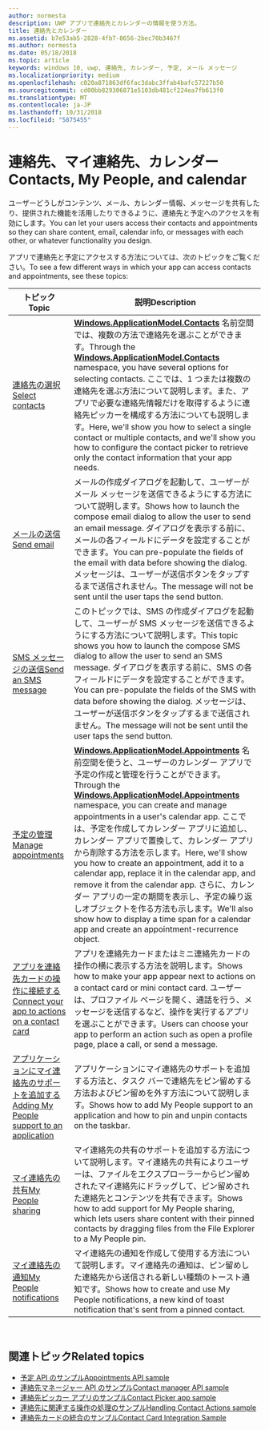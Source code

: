 ```yaml
---
author: normesta
description: UWP アプリで連絡先とカレンダーの情報を使う方法。
title: 連絡先とカレンダー
ms.assetid: b7e53ab5-2828-4fb7-8656-2bec70b3467f
ms.author: normesta
ms.date: 05/18/2018
ms.topic: article
keywords: windows 10, uwp, 連絡先, カレンダー, 予定, メール メッセージ
ms.localizationpriority: medium
ms.openlocfilehash: c020a871863df6fac3dabc3ffab4bafc57227b50
ms.sourcegitcommit: cd00bb829306871e5103db481cf224ea7fb613f0
ms.translationtype: MT
ms.contentlocale: ja-JP
ms.lasthandoff: 10/31/2018
ms.locfileid: "5875455"
---
```

# <a name="contacts-my-people-and-calendar"></a><span data-ttu-id="7e871-104">連絡先、マイ連絡先、カレンダー</span><span class="sxs-lookup"><span data-stu-id="7e871-104">Contacts, My People, and calendar</span></span>


<span data-ttu-id="7e871-105">ユーザーどうしがコンテンツ、メール、カレンダー情報、メッセージを共有したり、提供された機能を活用したりできるように、連絡先と予定へのアクセスを有効にします。</span><span class="sxs-lookup"><span data-stu-id="7e871-105">You can let your users access their contacts and appointments so they can share content, email, calendar info, or messages with each other, or whatever functionality you design.</span></span>

<span data-ttu-id="7e871-106">アプリで連絡先と予定にアクセスする方法については、次のトピックをご覧ください。</span><span class="sxs-lookup"><span data-stu-id="7e871-106">To see a few different ways in which your app can access contacts and appointments, see these topics:</span></span>

| <span data-ttu-id="7e871-107">トピック</span><span class="sxs-lookup"><span data-stu-id="7e871-107">Topic</span></span> | <span data-ttu-id="7e871-108">説明</span><span class="sxs-lookup"><span data-stu-id="7e871-108">Description</span></span> |
|-------|-------------|
| [<span data-ttu-id="7e871-109">連絡先の選択</span><span class="sxs-lookup"><span data-stu-id="7e871-109">Select contacts</span></span>](selecting-contacts.md) | <span data-ttu-id="7e871-110">[<strong>Windows.ApplicationModel.Contacts</strong>](https://msdn.microsoft.com/library/windows/apps/BR225002) 名前空間では、複数の方法で連絡先を選ぶことができます。</span><span class="sxs-lookup"><span data-stu-id="7e871-110">Through the [<strong>Windows.ApplicationModel.Contacts</strong>](https://msdn.microsoft.com/library/windows/apps/BR225002) namespace, you have several options for selecting contacts.</span></span> <span data-ttu-id="7e871-111">ここでは、1 つまたは複数の連絡先を選ぶ方法について説明します。また、アプリで必要な連絡先情報だけを取得するように連絡先ピッカーを構成する方法についても説明します。</span><span class="sxs-lookup"><span data-stu-id="7e871-111">Here, we'll show you how to select a single contact or multiple contacts, and we'll show you how to configure the contact picker to retrieve only the contact information that your app needs.</span></span> |
| [<span data-ttu-id="7e871-112">メールの送信</span><span class="sxs-lookup"><span data-stu-id="7e871-112">Send email</span></span>](sending-email.md) | <span data-ttu-id="7e871-113">メールの作成ダイアログを起動して、ユーザーがメール メッセージを送信できるようにする方法について説明します。</span><span class="sxs-lookup"><span data-stu-id="7e871-113">Shows how to launch the compose email dialog to allow the user to send an email message.</span></span> <span data-ttu-id="7e871-114">ダイアログを表示する前に、メールの各フィールドにデータを設定することができます。</span><span class="sxs-lookup"><span data-stu-id="7e871-114">You can pre-populate the fields of the email with data before showing the dialog.</span></span> <span data-ttu-id="7e871-115">メッセージは、ユーザーが送信ボタンをタップするまで送信されません。</span><span class="sxs-lookup"><span data-stu-id="7e871-115">The message will not be sent until the user taps the send button.</span></span> |
| [<span data-ttu-id="7e871-116">SMS メッセージの送信</span><span class="sxs-lookup"><span data-stu-id="7e871-116">Send an SMS message</span></span>](sending-an-sms-message.md) | <span data-ttu-id="7e871-117">このトピックでは、SMS の作成ダイアログを起動して、ユーザーが SMS メッセージを送信できるようにする方法について説明します。</span><span class="sxs-lookup"><span data-stu-id="7e871-117">This topic shows you how to launch the compose SMS dialog to allow the user to send an SMS message.</span></span> <span data-ttu-id="7e871-118">ダイアログを表示する前に、SMS の各フィールドにデータを設定することができます。</span><span class="sxs-lookup"><span data-stu-id="7e871-118">You can pre-populate the fields of the SMS with data before showing the dialog.</span></span> <span data-ttu-id="7e871-119">メッセージは、ユーザーが送信ボタンをタップするまで送信されません。</span><span class="sxs-lookup"><span data-stu-id="7e871-119">The message will not be sent until the user taps the send button.</span></span> |
| [<span data-ttu-id="7e871-120">予定の管理</span><span class="sxs-lookup"><span data-stu-id="7e871-120">Manage appointments</span></span>](managing-appointments.md) | <span data-ttu-id="7e871-121">[<strong>Windows.ApplicationModel.Appointments</strong>](https://msdn.microsoft.com/library/windows/apps/Dn263359) 名前空間を使うと、ユーザーのカレンダー アプリで予定の作成と管理を行うことができます。</span><span class="sxs-lookup"><span data-stu-id="7e871-121">Through the [<strong>Windows.ApplicationModel.Appointments</strong>](https://msdn.microsoft.com/library/windows/apps/Dn263359) namespace, you can create and manage appointments in a user's calendar app.</span></span> <span data-ttu-id="7e871-122">ここでは、予定を作成してカレンダー アプリに追加し、カレンダー アプリで置換して、カレンダー アプリから削除する方法を示します。</span><span class="sxs-lookup"><span data-stu-id="7e871-122">Here, we'll show you how to create an appointment, add it to a calendar app, replace it in the calendar app, and remove it from the calendar app.</span></span> <span data-ttu-id="7e871-123">さらに、カレンダー アプリの一定の期間を表示し、予定の繰り返しオブジェクトを作る方法も示します。</span><span class="sxs-lookup"><span data-stu-id="7e871-123">We'll also show how to display a time span for a calendar app and create an appointment-recurrence object.</span></span> |
| [<span data-ttu-id="7e871-124">アプリを連絡先カードの操作に接続する</span><span class="sxs-lookup"><span data-stu-id="7e871-124">Connect your app to actions on a contact card</span></span>](integrating-with-contacts.md) | <span data-ttu-id="7e871-125">アプリを連絡先カードまたはミニ連絡先カードの操作の横に表示する方法を説明します。</span><span class="sxs-lookup"><span data-stu-id="7e871-125">Shows how to make your app appear next to actions on a contact card or mini contact card.</span></span> <span data-ttu-id="7e871-126">ユーザーは、プロファイル ページを開く、通話を行う、メッセージを送信するなど、操作を実行するアプリを選ぶことができます。</span><span class="sxs-lookup"><span data-stu-id="7e871-126">Users can choose your app to perform an action such as open a profile page, place a call, or send a message.</span></span> |
| [<span data-ttu-id="7e871-127">アプリケーションにマイ連絡先のサポートを追加する</span><span class="sxs-lookup"><span data-stu-id="7e871-127">Adding My People support to an application</span></span>](my-people-support.md) | <span data-ttu-id="7e871-128">アプリケーションにマイ連絡先のサポートを追加する方法と、タスク バーで連絡先をピン留めする方法およびピン留めを外す方法について説明します。</span><span class="sxs-lookup"><span data-stu-id="7e871-128">Shows how to add My People support to an application and how to pin and unpin contacts on the taskbar.</span></span> |
| [<span data-ttu-id="7e871-129">マイ連絡先の共有</span><span class="sxs-lookup"><span data-stu-id="7e871-129">My People sharing</span></span>](my-people-sharing.md) | <span data-ttu-id="7e871-130">マイ連絡先の共有のサポートを追加する方法について説明します。マイ連絡先の共有によりユーザーは、ファイルをエクスプローラーからピン留めされたマイ連絡先にドラッグして、ピン留めされた連絡先とコンテンツを共有できます。</span><span class="sxs-lookup"><span data-stu-id="7e871-130">Shows how to add support for My People sharing, which lets users share content with their pinned contacts by dragging files from the File Explorer to a My People pin.</span></span> |
| [<span data-ttu-id="7e871-131">マイ連絡先の通知</span><span class="sxs-lookup"><span data-stu-id="7e871-131">My People notifications</span></span>](my-people-notifications.md) | <span data-ttu-id="7e871-132">マイ連絡先の通知を作成して使用する方法について説明します。マイ連絡先の通知は、ピン留めした連絡先から送信される新しい種類のトースト通知です。</span><span class="sxs-lookup"><span data-stu-id="7e871-132">Shows how to create and use My People notifications, a new kind of toast notification that's sent from a pinned contact.</span></span> |

 

## <a name="related-topics"></a><span data-ttu-id="7e871-133">関連トピック</span><span class="sxs-lookup"><span data-stu-id="7e871-133">Related topics</span></span>

* [<span data-ttu-id="7e871-134">予定 API のサンプル</span><span class="sxs-lookup"><span data-stu-id="7e871-134">Appointments API sample</span></span>](http://go.microsoft.com/fwlink/p/?linkid=309836)
* [<span data-ttu-id="7e871-135">連絡先マネージャー API のサンプル</span><span class="sxs-lookup"><span data-stu-id="7e871-135">Contact manager API sample</span></span>](http://go.microsoft.com/fwlink/p/?LinkID=310079)
* [<span data-ttu-id="7e871-136">連絡先ピッカー アプリのサンプル</span><span class="sxs-lookup"><span data-stu-id="7e871-136">Contact Picker app sample</span></span>](http://go.microsoft.com/fwlink/p/?linkid=231575)
* [<span data-ttu-id="7e871-137">連絡先に関連する操作の処理のサンプル</span><span class="sxs-lookup"><span data-stu-id="7e871-137">Handling Contact Actions sample</span></span>](http://go.microsoft.com/fwlink/p/?LinkID=320151)
* [<span data-ttu-id="7e871-138">連絡先カードの統合のサンプル</span><span class="sxs-lookup"><span data-stu-id="7e871-138">Contact Card Integration Sample</span></span>](https://github.com/Microsoft/Windows-universal-samples/tree/master/Samples/ContactCardIntegration)
